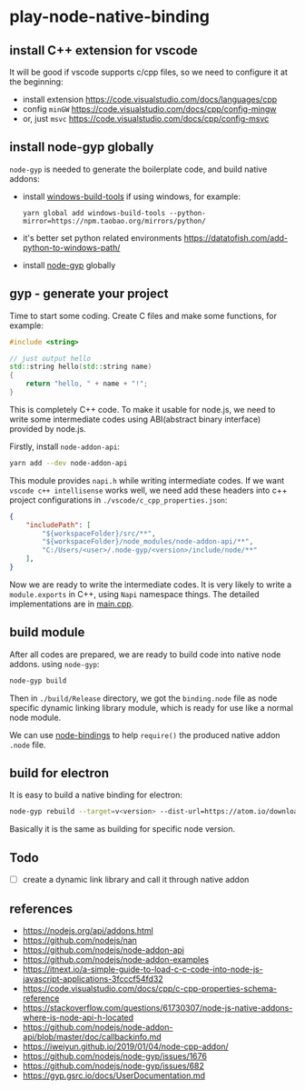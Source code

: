 # play-node-native-binding

## install C++ extension for vscode

It will be good if vscode supports c/cpp files, so we need to configure it at the beginning:

- install extension <https://code.visualstudio.com/docs/languages/cpp>
- config `minGW` <https://code.visualstudio.com/docs/cpp/config-mingw>
- or, just `msvc` <https://code.visualstudio.com/docs/cpp/config-msvc>

## install node-gyp globally

`node-gyp` is needed to generate the boilerplate code, and build native addons:

- install [windows-build-tools](https://github.com/felixrieseberg/windows-build-tools) if using windows, for example:

    ```
    yarn global add windows-build-tools --python-mirror=https://npm.taobao.org/mirrors/python/
    ```

- it's better set python related environments <https://datatofish.com/add-python-to-windows-path/>

- install [node-gyp](https://github.com/nodejs/node-gyp) globally

## gyp - generate your project

Time to start some coding. Create C files and make some functions, for example:

```cpp
#include <string>

// just output hello
std::string hello(std::string name)
{
    return "hello, " + name + "!";
}
```

This is completely C++ code. To make it usable for node.js, we need to write some intermediate codes using ABI(abstract binary interface) provided by node.js.

Firstly, install `node-addon-api`:

```bash
yarn add --dev node-addon-api
```

This module provides `napi.h` while writing intermediate codes. If we want `vscode c++ intellisense` works well, we need add these headers into c++ project configurations in `./vscode/c_cpp_properties.json`:

```json
{
    "includePath": [
        "${workspaceFolder}/src/**",
        "${workspaceFolder}/node_modules/node-addon-api/**",
        "C:/Users/<user>/.node-gyp/<version>/include/node/**"
    ],
}
```

Now we are ready to write the intermediate codes. It is very likely to write a `module.exports` in C++, using `Napi` namespace things. The detailed implementations are in [main.cpp](./src/main.cpp).

## build module

After all codes are prepared, we are ready to build code into native node addons. using `node-gyp`:

```bash
node-gyp build
```

Then in `./build/Release` directory, we got the `binding.node` file as node specific dynamic linking library module, which is ready for use like a normal node module.

We can use [node-bindings](https://www.npmjs.com/package/bindings) to help `require()` the produced native addon `.node` file.

## build for electron

It is easy to build a native binding for electron:

```bash
node-gyp rebuild --target=v<version> --dist-url=https://atom.io/download/electron
```

Basically it is the same as building for specific node version.

## Todo

- [ ] create a dynamic link library and call it through native addon

## references

- <https://nodejs.org/api/addons.html>
- <https://github.com/nodejs/nan>
- <https://github.com/nodejs/node-addon-api>
- <https://github.com/nodejs/node-addon-examples>
- <https://itnext.io/a-simple-guide-to-load-c-c-code-into-node-js-javascript-applications-3fcccf54fd32>
- <https://code.visualstudio.com/docs/cpp/c-cpp-properties-schema-reference>
- <https://stackoverflow.com/questions/61730307/node-js-native-addons-where-is-node-api-h-located>
- <https://github.com/nodejs/node-addon-api/blob/master/doc/callbackinfo.md>
- <https://iweiyun.github.io/2019/01/04/node-cpp-addon/>
- <https://github.com/nodejs/node-gyp/issues/1676>
- <https://github.com/nodejs/node-gyp/issues/682>
- <https://gyp.gsrc.io/docs/UserDocumentation.md>
